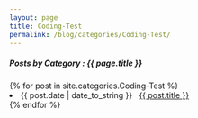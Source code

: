 ```yaml
---
layout: page
title: Coding-Test
permalink: /blog/categories/Coding-Test/
---
```


<h5> Posts by Category : {{ page.title }} </h5>

<div class="card">
{% for post in site.categories.Coding-Test %}
 <li class="category-posts"><span>{{ post.date | date_to_string }}</span> &nbsp; <a href="{{ post.url }}">{{ post.title }}</a></li>
{% endfor %}
</div>
